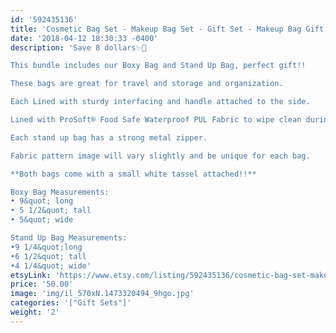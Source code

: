 ```yaml
---
id: '592435136'
title: 'Cosmetic Bag Set - Makeup Bag Set - Gift Set - Makeup Bag Gift - Mothers Day Gift - Bridesmaid Gift - Best Friend Gift'
date: '2018-04-12 18:30:33 -0400'
description: 'Save 8 dollars✨🎉

This bundle includes our Boxy Bag and Stand Up Bag, perfect gift!!

These bags are great for travel and storage and organization.

Each Lined with sturdy interfacing and handle attached to the side.

Lined with ProSoft® Food Safe Waterproof PUL Fabric to wipe clean during use. 

Each stand up bag has a strong metal zipper. 

Fabric pattern image will vary slightly and be unique for each bag.

**Both bags come with a small white tassel attached!!**

Boxy Bag Measurements:
• 9&quot; long
• 5 1/2&quot; tall
• 5&quot; wide

Stand Up Bag Measurements:
•9 1/4&quot;long
•6 1/2&quot; tall
•4 1/4&quot; wide'
etsyLink: 'https://www.etsy.com/listing/592435136/cosmetic-bag-set-makeup-bag-set-gift-set?utm_source=synctostaticsite&utm_medium=api&utm_campaign=api'
price: '50.00'
image: 'img/il_570xN.1473320494_9hgo.jpg'
categories: '["Gift Sets"]'
weight: '2'
---
```

